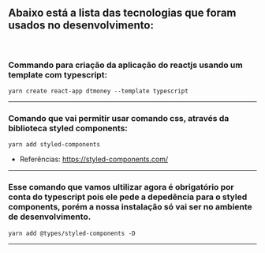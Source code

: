 ## Abaixo está a lista das tecnologias que foram usados no desenvolvimento:

<br>

### Commando para criação da aplicação do reactjs usando um template com typescript:

    yarn create react-app dtmoney --template typescript

<hr>

### Comando que vai permitir usar comando css, através da biblioteca styled components:

    yarn add styled-components

- Referências: https://styled-components.com/

<hr>

### Esse comando que vamos ultilizar agora é obrigatório por conta do typescript pois ele pede a depedência para o styled components, porém a nossa instalação só vai ser no ambiente de desenvolvimento.

    yarn add @types/styled-components -D

<hr>
